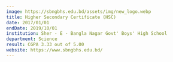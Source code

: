 ```yaml
---
image: https://sbngbhs.edu.bd/assets/img/new_logo.webp
title: Higher Secondary Certificate (HSC)
date: 2017/01/01
endDate: 2019/10/01
institution: Sher - E - Bangla Nagar Govt' Boys' High School
department: Science
result: CGPA 3.33 out of 5.00
website: https://www.sbngbhs.edu.bd/
---
```

